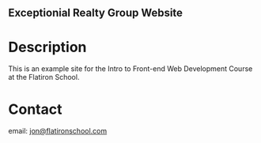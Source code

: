 Exceptionial Realty Group Website
---

# Description

This is an example site for the Intro to Front-end Web Development Course at the Flatiron School.


# Contact

email: jon@flatironschool.com